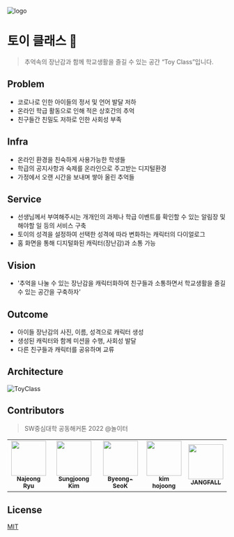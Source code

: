 ![logo](https://user-images.githubusercontent.com/61545957/175321348-03ad40c5-5e10-40b8-8de5-e9c7e3e1bef7.png)

# 토이 클래스 🧸
> 추억속의 장난감과 함께 학교생활을 즐길 수 있는 공간 “Toy Class”입니다.

## Problem
- 코로나로 인한 아이들의 정서 및 언어 발달 저하
- 온라인 학급 활동으로 인해 적은 상호간의 추억
- 친구들간 친밀도 저하로 인한 사회성 부족

## Infra
- 온라인 환경을 친숙하게 사용가능한 학생들
- 학급의 공지사항과 숙제를 온라인으로 주고받는 디지털환경
- 가정에서 오랜 시간을 보내며 쌓아 올린 추억들

## Service
- 선생님께서 부여해주시는 개개인의 과제나 학급 이벤트를 확인할 수 있는 알림장 및 해야할 일 등의 서비스 구축
- 토이의 성격을 설정하여 선택한 성격에 따라 변화하는 캐릭터의 다이얼로그
- 홈 화면을 통해 디지털화된 캐릭터(장난감)과 소통 가능

## Vision
- '추억을 나눌 수 있는 장난감을 캐릭터화하여 친구들과 소통하면서 학교생활을 즐길 수 있는 공간을 구축하자'

## Outcome
- 아이들 장난감의 사진, 이름, 성격으로 캐릭터 생성
- 생성된 캐릭터와 함께 미션을 수행, 사회성 발달
- 다른 친구들과 캐릭터를 공유하며 교류

## Architecture
![ToyClass](https://user-images.githubusercontent.com/61545957/175333720-fa8dc326-23e4-4d4d-a419-9c0bb62c9a5c.png)

## Contributors
> SW중심대학 공동해커톤 2022 @놀이터 
<table>
  <tr>
    <td align="center"><a href="https://github.com/summermermer"><img src="https://avatars.githubusercontent.com/u/68227738?v=4" width="80px;" alt=""/><br /><sub><b>Najeong Ryu</b></sub></a></td>
    <td align="center"><a href="https://github.com/joseph-106"><img src="https://avatars.githubusercontent.com/u/61545957?v=4" width="80px;" alt=""/><br /><sub><b>Sungjoong Kim</b></sub></a></td>
    <td align="center"><a href="https://github.com/Byeong-SeoK"><img src="https://avatars.githubusercontent.com/u/87558488?v=4" width="80px;" alt=""/><br /><sub><b>Byeong-SeoK</b></sub></a></td>
    <td align="center"><a href="https://github.com/wlrma0108"><img src="https://avatars.githubusercontent.com/u/82634705?v=4" width="80px;" alt=""/><br /><sub><b>kim hojoong</b></sub></a></td>
    <td align="center"><a href="https://github.com/JANGFALL"><img src="https://avatars.githubusercontent.com/u/98828190?v=4" width="80px;" alt=""/><br /><sub><b>JANGFALL</b></sub></a></td>
  </tr>
</table>

## License
[MIT](https://github.com/Noriter/toy-class/blob/main/LICENSE)

